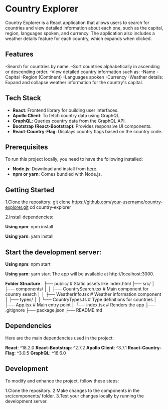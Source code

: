 # Country Explorer
Country Explorer is a React application that allows users to search for countries and view detailed information about each one, such as the capital, region, languages spoken, and currency. The application also includes a weather details feature for each country, which expands when clicked.

## Features
-Search for countries by name.
-Sort countries alphabetically in ascending or descending order.
-View detailed country information such as:
 -Name
 -Capital
 -Region (Continent)
 -Languages spoken
 -Currency
-Weather details: Expand and collapse weather information for the country's capital.

## Tech Stack
- **React**: Frontend library for building user interfaces.
- **Apollo Client**: To fetch country data using GraphQL.
- **GraphQL**: Queries country data from the GraphQL API.
- **Bootstrap (React-Bootstrap)**: Provides responsive UI components.
- **React-Country-Flag**: Displays country flags based on the country code.

## Prerequisites
To run this project locally, you need to have the following installed:
- **Node.js**: Download and install from [here](https://nodejs.org/en).
- **npm or yarn**: Comes bundled with Node.js.

## Getting Started
1.Clone the repository:
git clone https://github.com/your-username/country-explorer.git
cd country-explorer

2.Install dependencies:

**Using npm**:
npm install

**Using yarn**:
yarn install

## Start the development server:

**Using npm**:
npm start

**Using yarn**:
yarn start
The app will be available at http://localhost:3000.

**Folder Structure**
.
├── public/                  # Static assets like index.html
├── src/
│   ├── components/
│   │   ├── CountrySearch.tsx # Main component for country search
│   │   ├── WeatherInfo.tsx   # Weather information component
│   ├── types/
│   │   └── CountryTypes.ts   # Type definitions for countries
│   ├── App.tsx               # Main entry point
│   └── index.tsx             # Renders the app
├── .gitignore
├── package.json
├── README.md

## Dependencies
Here are the main dependencies used in the project:

**React**: ^18.2.0
**React-Bootstrap**: ^2.7.2
**Apollo Client**: ^3.7.1
**React-Country-Flag**: ^3.0.5
**GraphQL**: ^16.6.0

## Development
To modify and enhance the project, follow these steps:

1.Clone the repository.
2.Make changes to the components in the src/components/ folder.
3.Test your changes locally by running the development server.
